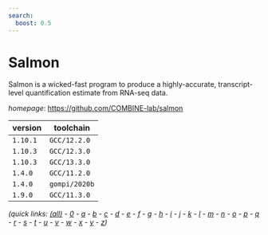 ```yaml
---
search:
  boost: 0.5
---
```

# Salmon

Salmon is a wicked-fast program to produce a highly-accurate,  transcript-level quantification estimate from RNA-seq data.

*homepage*: <https://github.com/COMBINE-lab/salmon>

version | toolchain
--------|----------
``1.10.1`` | ``GCC/12.2.0``
``1.10.3`` | ``GCC/12.3.0``
``1.10.3`` | ``GCC/13.3.0``
``1.4.0`` | ``GCC/11.2.0``
``1.4.0`` | ``gompi/2020b``
``1.9.0`` | ``GCC/11.3.0``


*(quick links: [(all)](../index.md) - [0](../0/index.md) - [a](../a/index.md) - [b](../b/index.md) - [c](../c/index.md) - [d](../d/index.md) - [e](../e/index.md) - [f](../f/index.md) - [g](../g/index.md) - [h](../h/index.md) - [i](../i/index.md) - [j](../j/index.md) - [k](../k/index.md) - [l](../l/index.md) - [m](../m/index.md) - [n](../n/index.md) - [o](../o/index.md) - [p](../p/index.md) - [q](../q/index.md) - [r](../r/index.md) - [s](../s/index.md) - [t](../t/index.md) - [u](../u/index.md) - [v](../v/index.md) - [w](../w/index.md) - [x](../x/index.md) - [y](../y/index.md) - [z](../z/index.md))*

